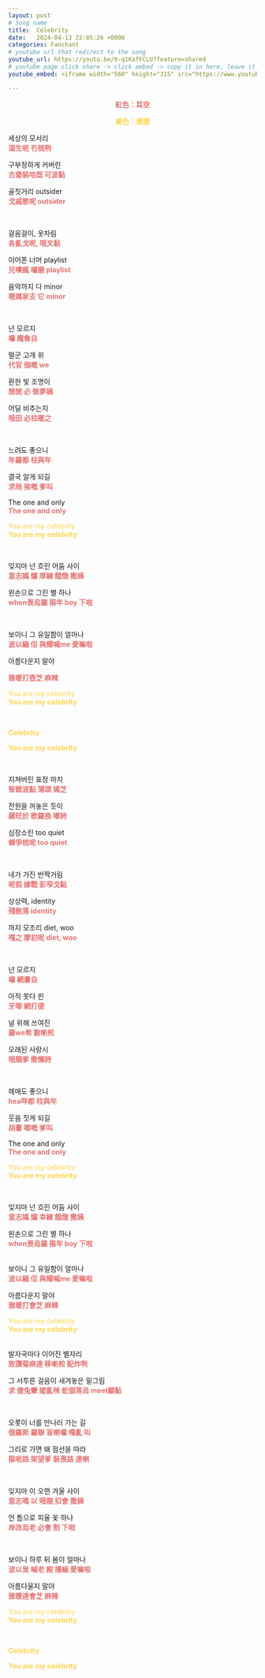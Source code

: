 ```yaml
---
layout: post
# Song name
title:  Celebrity
date:   2024-04-13 22:05:26 +0800
categories: Fanchant
# youtube url that redirect to the song
youtube_url: https://youtu.be/0-q1KafFCLU?feature=shared
# youtube page click share -> click embed -> copy it in here, leave it blank if dont 
youtube_embed: <iframe width="560" height="315" src="https://www.youtube.com/embed/0-q1KafFCLU?si=bUL9RkHikgupuEiM" title="YouTube video player" frameborder="0" allow="accelerometer; autoplay; clipboard-write; encrypted-media; gyroscope; picture-in-picture; web-share" referrerpolicy="strict-origin-when-cross-origin" allowfullscreen></iframe>

---
```

<p style="display: flex; justify-content: center;"><span style="color:#e57373;"><strong>紅色：耳空</strong></span></p>
<p style="display: flex; justify-content: center;"><span style="color:#ffd54f;"><strong>黃色：應援</strong></span></p>

<p>세상의 모서리<br><span style="color:#e57373;"><strong>瀉生呢 冇梳咧</strong></span></p>
<p>구부정하게 커버린<br><span style="color:#e57373;"><strong>古堡裝哈既 可波黏</strong></span></p>
<p>골칫거리 outsider<br><span style="color:#e57373;"><strong>戈戚歌呢 outsider</strong></span></p>
<p>&nbsp;</p>
<p>걸음걸이, 옷차림<br><span style="color:#e57373;"><strong>各亂戈呢, 哦叉黏</strong></span></p>
<p>이어폰 너머 playlist<br><span style="color:#e57373;"><strong>兒噢瘋 囉磨 playlist</strong></span></p>
<p>음악까지 다 minor<br><span style="color:#e57373;"><strong>嗯媽家支 它 minor</strong></span></p>
<p>&nbsp;</p>
<p>넌 모르지<br><span style="color:#e57373;"><strong>囉 魔魯自</strong></span></p>
<p>떨군 고개 위<br><span style="color:#e57373;"><strong>代官 個嘅 we</strong></span></p>
<p>환한 빛 조명이<br><span style="color:#e57373;"><strong>閒閒 必 做夢姨</strong></span></p>
<p>어딜 비추는지<br><span style="color:#e57373;"><strong>哦田 必柱暖之</strong></span></p>
<p>&nbsp;</p>
<p>느려도 좋으니<br><span style="color:#e57373;"><strong>年羅都 柱與年</strong></span></p>
<p>결국 알게 되길<br><span style="color:#e57373;"><strong>求局 挨嘅 爹叫</strong></span></p>
<p>The one and only<br><span style="color:#e57373;"><strong>The one and only</strong></span></p>
<p><span style="color:#ffd54f;">You are my celebrity</span><br><span style="color:#ffd54f;"><strong>You are my celebrity</strong></span></p>
<p>&nbsp;</p>
<p>잊지마 넌 흐린 어둠 사이<br><span style="color:#e57373;"><strong>意志媽 𤓓 厚練 餓燉 撒姨</strong></span></p>
<p>왼손으로 그린 별 하나<br><span style="color:#e57373;"><strong>when喪烏羅 箍年 boy 下啦</strong></span></p>
<p>&nbsp;</p>
<p>보이니 그 유일함이 얼마나<br><span style="color:#e57373;"><strong>波以緬 佢 與耀喊me 愛嘛啦</strong></span></p>
<p>아름다운지 말야</p>
<p><span style="color:#e57373;"><strong>雅暖打壺芝 麻辣</strong></span></p>
<p><span style="color:#ffd54f;">You are my celebrity</span><br><span style="color:#ffd54f;"><strong>You are my celebrity</strong></span></p>
<p>&nbsp;</p>
<p><span style="color:#ffd54f;"><strong>Celebrity</strong></span></p>
<p><span style="color:#ffd54f;"><strong>You are my celebrity</strong></span></p>
<p>&nbsp;</p>
<p>지쳐버린 표정 마치<br><span style="color:#e57373;"><strong>智錯波黏 蒲頌 媽芝</strong></span></p>
<p>전원을 꺼놓은 듯이<br><span style="color:#e57373;"><strong>藏旺於 歌羅換 嘟詩</strong></span></p>
<p>심장소린 too quiet<br><span style="color:#e57373;"><strong>蟬爭梳呢 too quiet</strong></span></p>
<p>&nbsp;</p>
<p>네가 가진 반짝거림<br><span style="color:#e57373;"><strong>呢假 嫁戰 彭窄戈黏</strong></span></p>
<p>상상력, identity<br><span style="color:#e57373;"><strong>殘散落 identity</strong></span></p>
<p>까지 모조리 diet, woo<br><span style="color:#e57373;"><strong>嘎之 摩初呢 diet, woo</strong></span></p>
<p>&nbsp;</p>
<p>넌 모르지<br><span style="color:#e57373;"><strong>囉 網屢自</strong></span></p>
<p>아직 못다 핀<br><span style="color:#e57373;"><strong>牙唧 網打便</strong></span></p>
<p>널 위해 쓰여진<br><span style="color:#e57373;"><strong>羅we希 數喲煎</strong></span></p>
<p>오래된 사랑시<br><span style="color:#e57373;"><strong>哦靚爹 撒懶詩</strong></span></p>
<p>&nbsp;</p>
<p>헤매도 좋으니<br><span style="color:#e57373;"><strong>hea咩都 柱與年</strong></span></p>
<p>웃음 짓게 되길<br><span style="color:#e57373;"><strong>胡薯 唧嘅 爹叫</strong></span></p>
<p>The one and only<br><span style="color:#e57373;"><strong>The one and only</strong></span></p>
<p><span style="color:#ffd54f;">You are my celebrity</span><br><span style="color:#ffd54f;"><strong>You are my celebrity</strong></span></p>
<p>&nbsp;</p>
<p>잊지마 넌 흐린 어둠 사이<br><span style="color:#e57373;"><strong>意志媽 𤓓 幸練 餓燉 撒姨</strong></span></p>
<p>왼손으로 그린 별 하나<br><span style="color:#e57373;"><strong>when喪烏羅 箍年 boy 下啦</strong></span><br>&nbsp;</p>
<p>보이니 그 유일함이 얼마나<br><span style="color:#e57373;"><strong>波以緬 佢 與耀喊me 愛嘛啦</strong></span></p>
<p>아름다운지 말야<br><span style="color:#e57373;"><strong>雅暖打會芝 麻辣</strong></span></p>
<p><span style="color:#ffd54f;">You are my celebrity</span><br><span style="color:#ffd54f;"><strong>You are my celebrity</strong></span><br>&nbsp;</p>
<p>발자국마다 이어진 별자리<br><span style="color:#e57373;"><strong>敗讚菊麻達 移喲煎 配炸咧</strong></span></p>
<p>그 서투른 걸음이 새겨놓은 밑그림<br><span style="color:#e57373;"><strong>求 傻兔攣 閣亂咪 蛇個落烏 meet顧黏</strong></span></p>
<p>&nbsp;</p>
<p>오롯이 너를 만나러 가는 길<br><span style="color:#e57373;"><strong>俄羅斯 羅聯 盲喇囉 嘎亂 叫</strong></span></p>
<p>그리로 가면 돼 점선을 따라<br><span style="color:#e57373;"><strong>箍呢路 架望爹 裝喪路 達喇</strong></span></p>
<p>&nbsp;</p>
<p>잊지마 이 오랜 겨울 사이<br><span style="color:#e57373;"><strong>意志嗎 以 哦靚 扣會 撒姨</strong></span></p>
<p>언 틈으로 피울 꽃 하나<br><span style="color:#e57373;"><strong>岸氹烏老 必會 割 下啦</strong></span></p>
<p>&nbsp;</p>
<p>보이니 하루 뒤 봄이 얼마나<br><span style="color:#e57373;"><strong>波以里 喊老 殿 播緬 愛嘛啦</strong></span></p>
<p>아름다울지 말야<br><span style="color:#e57373;"><strong>雅暖達會芝 麻辣</strong></span></p>
<p><span style="color:#ffd54f;">You are my celebrity</span><br><span style="color:#ffd54f;"><strong>You are my celebrity</strong></span></p>
<p>&nbsp;</p>
<p><span style="color:#ffd54f;"><strong>Celebrity</strong></span></p>
<p><span style="color:#ffd54f;"><strong>You are my celebrity</strong></span></p>

